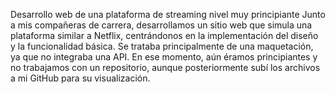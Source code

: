 Desarrollo web de una plataforma de streaming nivel muy principiante
Junto a mis compañeras de carrera, desarrollamos un sitio web que simula una plataforma similar a Netflix, centrándonos en la implementación del diseño y la funcionalidad básica. Se trataba principalmente de una maquetación, ya que no integraba una API. En ese momento, aún éramos principiantes y no trabajamos con un repositorio, aunque posteriormente subí los archivos a mi GitHub para su visualización.
